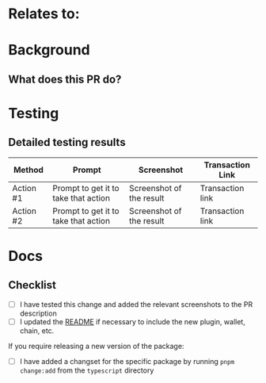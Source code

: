 <!-- Use this template by filling in information and copy and pasting relevant items out of the html comments. -->

# Relates to:

<!-- LINK TO ISSUE OR TICKET -->

# Background

## What does this PR do?

# Testing
<!-- Steps for the reviewer to test these changes -->

## Detailed testing results
<!-- 
Show that you've tested each function on your plugin/adapter/wallet. To do so simply:
1. Go to the examples directory and choose an example to test with
2. Import your plugin/wallet/adapter
3. Test each action and fill the table below with a screenshot and an example transaction showing that your changes worked
4. Don't push any changes to the example dir
-->

| Method | Prompt | Screenshot | Transaction Link |
|----------|--------|-------|------------------|
| Action #1 | Prompt to get it to take that action | Screenshot of the result | Transaction link |
| Action #2 | Prompt to get it to take that action | Screenshot of the result | Transaction link |


# Docs
<!--
My changes do not require a change to the project documentation.
My changes require a change to the project documentation.
If a docs change is needed: I have updated the documentation accordingly.
-->

## Checklist
- [ ] I have tested this change and added the relevant screenshots to the PR description
- [ ] I updated the [README](https://github.com/goat-sdk/goat/blob/main/README.md) if necessary to include the new plugin, wallet, chain, etc.

If you require releasing a new version of the package:
- [ ] I have added a changset for the specific package by running `pnpm change:add` from the `typescript` directory
